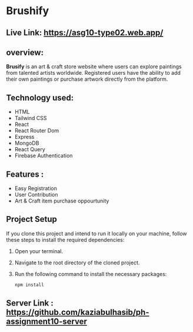 # Brushify

## Live Link: https://asg10-type02.web.app/

## overview:
**Brusify** is an art & craft store website where users can explore paintings from talented artists worldwide. Registered users have the ability to add their own paintings or purchase artwork directly from the platform.
## Technology used:
- HTML
- Tailwind CSS
- React
- React Router Dom
- Express
- MongoDB
- React Query
- Firebase Authentication


## Features :
- Easy Registration
- User Contribution
- Art & Craft item purchase oppourtunity

## Project Setup

If you clone this project and intend to run it locally on your machine, follow these steps to install the required dependencies:

1. Open your terminal.
2. Navigate to the root directory of the cloned project.
3. Run the following command to install the necessary packages:

   ```bash
   npm install


## Server Link : https://github.com/kaziabulhasib/ph-assignment10-server
